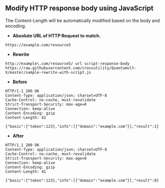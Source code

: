 ## Modify HTTP response body using JavaScript

The Content-Length will be automatically modified based on the body and
encoding.

- **Absolute URL of HTTP Request to match.**

```text
https://example.com/resource5
```

- **Rewrite**

```text
http://example\.com/resource5/ url script-response-body https://raw.githubusercontent.com/crossutility/Quantumult-X/master/sample-rewrite-with-script.js
```

- **Before**

```text
HTTP/1.1 200 OK
Content-Type: application/json; charset=UTF-8
Cache-Control: no-cache, must-revalidate
Strict-Transport-Security: max-age=0
Connection: keep-alive
Content-Encoding: gzip
Content-Length: 41
```

```text
{"basic":{"token":123},"info":[{"domain":"example.com"}],"result":1}
```

- **After**

```text
HTTP/1.1 200 OK
Content-Type: application/json; charset=UTF-8
Cache-Control: no-cache, must-revalidate
Strict-Transport-Security: max-age=0
Connection: keep-alive
Content-Encoding: gzip
Content-Length: 41
```

```text
{"basic":{"token":123},"info":[{"domain":"example.com"}],"result":0}
```
